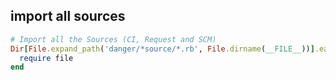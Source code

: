 import all sources
---
```ruby
# Import all the Sources (CI, Request and SCM)
Dir[File.expand_path('danger/*source/*.rb', File.dirname(__FILE__))].each do |file|
  require file
end
```
